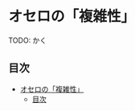 # オセロの「複雑性」

TODO: かく

## 目次
<!--ts-->
   * [オセロの「複雑性」](#オセロの複雑性)
      * [目次](#目次)

<!-- Added by: runner, at: Thu Dec  3 17:33:25 UTC 2020 -->

<!--te-->
